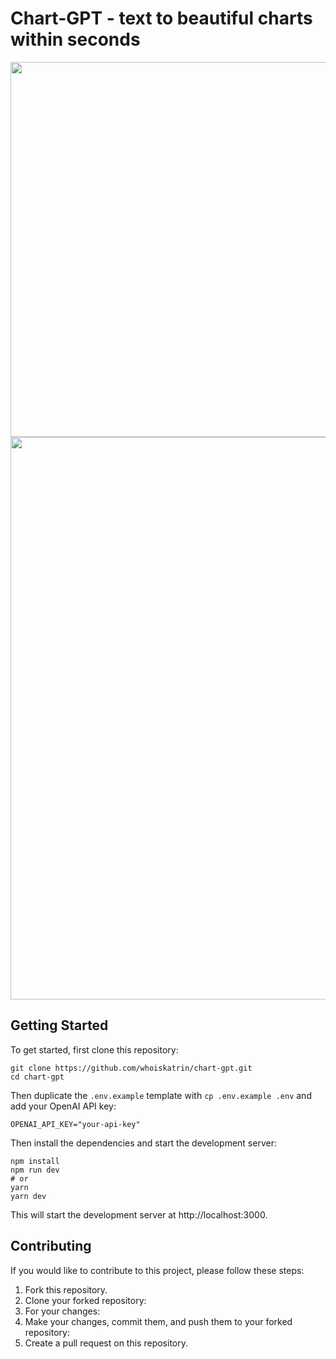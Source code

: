 # Chart-GPT - text to beautiful charts within seconds
  
<div align="center">
    <img src="https://raw.githubusercontent.com/whoiskatrin/chart-gpt/main/public/chartgpt-og.png" width="600" />
     <img src="https://github.com/whoiskatrin/chart-gpt/blob/main/update.png" width="900" />
</div>

## Getting Started

To get started, first clone this repository:

```
git clone https://github.com/whoiskatrin/chart-gpt.git
cd chart-gpt
```

Then duplicate the `.env.example` template with `cp .env.example .env` and add your OpenAI API key:

```
OPENAI_API_KEY="your-api-key"
```

Then install the dependencies and start the development server:

```
npm install
npm run dev
# or
yarn
yarn dev
```

This will start the development server at http://localhost:3000.

## Contributing

If you would like to contribute to this project, please follow these steps:

1. Fork this repository.
2. Clone your forked repository:
3. For your changes:
4. Make your changes, commit them, and push them to your forked repository:
5. Create a pull request on this repository.
